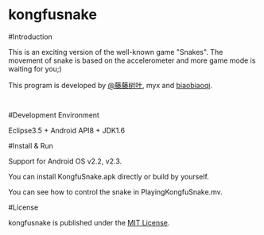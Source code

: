 kongfusnake
===========



#Introduction

This is an exciting version of the well-known game "Snakes". The movement of snake is based on the accelerometer and more game mode is waiting for you;)

This program is developed by [@藤藤树叶](http://weibo.com/u/2612112883), myx and [biaobiaoqi](http://github.com/biaobiaoqi).

![]()

![]()


#Development Environment

Eclipse3.5 + Android API8 + JDK1.6


#Install & Run

Support for Android OS v2.2, v2.3.

You can install KongfuSnake.apk directly or build by yourself.

You can see how to control the snake in PlayingKongfuSnake.mv.



#License

kongfusnake is published under the [MIT License](http://www.opensource.org/licenses/mit-license.php).